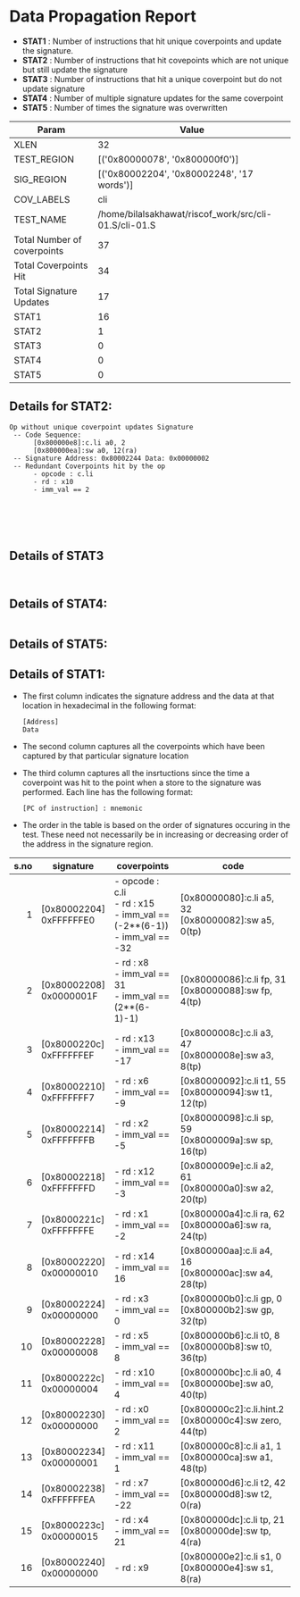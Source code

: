 
# Data Propagation Report

- **STAT1** : Number of instructions that hit unique coverpoints and update the signature.
- **STAT2** : Number of instructions that hit covepoints which are not unique but still update the signature
- **STAT3** : Number of instructions that hit a unique coverpoint but do not update signature
- **STAT4** : Number of multiple signature updates for the same coverpoint
- **STAT5** : Number of times the signature was overwritten

| Param                     | Value    |
|---------------------------|----------|
| XLEN                      | 32      |
| TEST_REGION               | [('0x80000078', '0x800000f0')]      |
| SIG_REGION                | [('0x80002204', '0x80002248', '17 words')]      |
| COV_LABELS                | cli      |
| TEST_NAME                 | /home/bilalsakhawat/riscof_work/src/cli-01.S/cli-01.S    |
| Total Number of coverpoints| 37     |
| Total Coverpoints Hit     | 34      |
| Total Signature Updates   | 17      |
| STAT1                     | 16      |
| STAT2                     | 1      |
| STAT3                     | 0     |
| STAT4                     | 0     |
| STAT5                     | 0     |

## Details for STAT2:

```
Op without unique coverpoint updates Signature
 -- Code Sequence:
      [0x800000e8]:c.li a0, 2
      [0x800000ea]:sw a0, 12(ra)
 -- Signature Address: 0x80002244 Data: 0x00000002
 -- Redundant Coverpoints hit by the op
      - opcode : c.li
      - rd : x10
      - imm_val == 2






```

## Details of STAT3

```


```

## Details of STAT4:

```

```

## Details of STAT5:



## Details of STAT1:

- The first column indicates the signature address and the data at that location in hexadecimal in the following format: 
  ```
  [Address]
  Data
  ```

- The second column captures all the coverpoints which have been captured by that particular signature location

- The third column captures all the insrtuctions since the time a coverpoint was
  hit to the point when a store to the signature was performed. Each line has
  the following format:
  ```
  [PC of instruction] : mnemonic
  ```
- The order in the table is based on the order of signatures occuring in the
  test. These need not necessarily be in increasing or decreasing order of the
  address in the signature region.

|s.no|        signature         |                                     coverpoints                                     |                             code                             |
|---:|--------------------------|-------------------------------------------------------------------------------------|--------------------------------------------------------------|
|   1|[0x80002204]<br>0xFFFFFFE0|- opcode : c.li<br> - rd : x15<br> - imm_val == (-2**(6-1))<br> - imm_val == -32<br> |[0x80000080]:c.li a5, 32<br> [0x80000082]:sw a5, 0(tp)<br>    |
|   2|[0x80002208]<br>0x0000001F|- rd : x8<br> - imm_val == 31<br> - imm_val == (2**(6-1)-1)<br>                      |[0x80000086]:c.li fp, 31<br> [0x80000088]:sw fp, 4(tp)<br>    |
|   3|[0x8000220c]<br>0xFFFFFFEF|- rd : x13<br> - imm_val == -17<br>                                                  |[0x8000008c]:c.li a3, 47<br> [0x8000008e]:sw a3, 8(tp)<br>    |
|   4|[0x80002210]<br>0xFFFFFFF7|- rd : x6<br> - imm_val == -9<br>                                                    |[0x80000092]:c.li t1, 55<br> [0x80000094]:sw t1, 12(tp)<br>   |
|   5|[0x80002214]<br>0xFFFFFFFB|- rd : x2<br> - imm_val == -5<br>                                                    |[0x80000098]:c.li sp, 59<br> [0x8000009a]:sw sp, 16(tp)<br>   |
|   6|[0x80002218]<br>0xFFFFFFFD|- rd : x12<br> - imm_val == -3<br>                                                   |[0x8000009e]:c.li a2, 61<br> [0x800000a0]:sw a2, 20(tp)<br>   |
|   7|[0x8000221c]<br>0xFFFFFFFE|- rd : x1<br> - imm_val == -2<br>                                                    |[0x800000a4]:c.li ra, 62<br> [0x800000a6]:sw ra, 24(tp)<br>   |
|   8|[0x80002220]<br>0x00000010|- rd : x14<br> - imm_val == 16<br>                                                   |[0x800000aa]:c.li a4, 16<br> [0x800000ac]:sw a4, 28(tp)<br>   |
|   9|[0x80002224]<br>0x00000000|- rd : x3<br> - imm_val == 0<br>                                                     |[0x800000b0]:c.li gp, 0<br> [0x800000b2]:sw gp, 32(tp)<br>    |
|  10|[0x80002228]<br>0x00000008|- rd : x5<br> - imm_val == 8<br>                                                     |[0x800000b6]:c.li t0, 8<br> [0x800000b8]:sw t0, 36(tp)<br>    |
|  11|[0x8000222c]<br>0x00000004|- rd : x10<br> - imm_val == 4<br>                                                    |[0x800000bc]:c.li a0, 4<br> [0x800000be]:sw a0, 40(tp)<br>    |
|  12|[0x80002230]<br>0x00000000|- rd : x0<br> - imm_val == 2<br>                                                     |[0x800000c2]:c.li.hint.2<br> [0x800000c4]:sw zero, 44(tp)<br> |
|  13|[0x80002234]<br>0x00000001|- rd : x11<br> - imm_val == 1<br>                                                    |[0x800000c8]:c.li a1, 1<br> [0x800000ca]:sw a1, 48(tp)<br>    |
|  14|[0x80002238]<br>0xFFFFFFEA|- rd : x7<br> - imm_val == -22<br>                                                   |[0x800000d6]:c.li t2, 42<br> [0x800000d8]:sw t2, 0(ra)<br>    |
|  15|[0x8000223c]<br>0x00000015|- rd : x4<br> - imm_val == 21<br>                                                    |[0x800000dc]:c.li tp, 21<br> [0x800000de]:sw tp, 4(ra)<br>    |
|  16|[0x80002240]<br>0x00000000|- rd : x9<br>                                                                        |[0x800000e2]:c.li s1, 0<br> [0x800000e4]:sw s1, 8(ra)<br>     |
